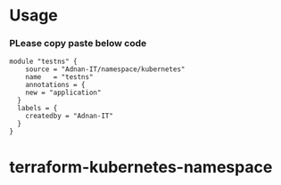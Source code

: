 # Usage

### PLease copy paste below code

```
module "testns" {
    source = "Adnan-IT/namespace/kubernetes"
    name   = "testns"
    annotations = {
    new = "application"
  }
  labels = {
    createdby = "Adnan-IT"
  }
}
```

# terraform-kubernetes-namespace
